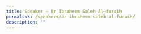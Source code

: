 ```yaml
---
title: Speaker – Dr Ibraheem Saleh Al–furaih
permalink: /speakers/dr-ibraheem-saleh-al-furaih/
description: ""
---
```

